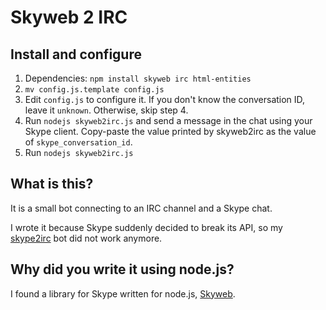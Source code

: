 # Skyweb 2 IRC

## Install and configure

1. Dependencies: `npm install skyweb irc html-entities`
2. `mv config.js.template config.js`
3. Edit `config.js` to configure it. If you don't know the conversation ID, leave it `unknown`. Otherwise, skip step 4.
4. Run `nodejs skyweb2irc.js` and send a message in the chat using your Skype client. Copy-paste the value printed by skyweb2irc as the value of `skype_conversation_id`.
5. Run `nodejs skyweb2irc.js`

## What is this?

It is a small bot connecting to an IRC channel and a Skype chat.

I wrote it because Skype suddenly decided to break its API, so my [skype2irc](https://github.com/boamaod/skype2irc) bot did not work anymore.

## Why did you write it using node.js?

I found a library for Skype written for node.js, [Skyweb](https://github.com/ShyykoSerhiy/skyweb).
